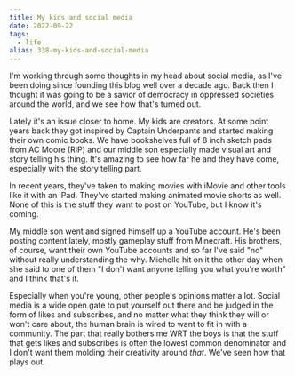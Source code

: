 ```yaml
---
title: My kids and social media
date: 2022-09-22
tags: 
  - life
alias: 338-my-kids-and-social-media
---
```

I'm working through some thoughts in my head about social media, as I've been doing since founding this blog well over a decade ago. Back then I thought it was going to be a savior of democracy in oppressed societies around the world, and we see how that's turned out.

Lately it's an issue closer to home. My kids are creators. At some point years back they got inspired by Captain Underpants and started making their own comic books. We have bookshelves full of 8 inch sketch pads from AC Moore (RIP) and our middle son especially made visual art and story telling his thing. It's amazing to see how far he and they have come, especially with the story telling part.

In recent years, they've taken to making movies with iMovie and other tools like it with an iPad. They've started making animated movie shorts as well. None of this is the stuff they want to post on YouTube, but I know it's coming. 

My middle son went and signed himself up a YouTube account. He's been posting content lately, mostly gameplay stuff from Minecraft. His brothers, of course, want their own YouTube accounts and so far I've said "no" without really understanding the why. Michelle hit on it the other day when she said to one of them "I don't want anyone telling you what you're worth" and I think that's it.

Especially when you're young, other people's opinions matter a lot. Social media is a wide open gate to put yourself out there and be judged in the form of likes and subscribes, and no matter what they think they will or won't care about, the human brain is wired to want to fit in with a community. The part that really bothers me WRT the boys is that the stuff that gets likes and subscribes is often the lowest common denominator and I don't want them molding their creativity around _that_. We've seen how that plays out.